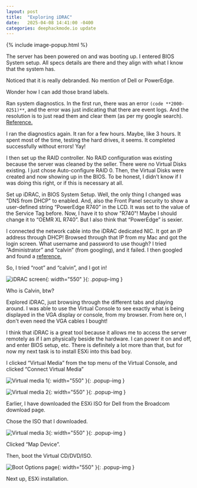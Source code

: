 ```yaml
---
layout: post
title:  "Exploring iDRAC"
date:   2025-04-08 14:41:00 -0400
categories: deephackmode.io update
---
```

{% include image-popup.html %}

The server has been powered on and was booting up.  I entered BIOS System setup.  All specs details are there and they align with what I know that the system has. 

Noticed that it is really debranded. No mention of Dell or PowerEdge.  

Wonder how I can add those brand labels. 

Ran system diagnostics.  In the first run, there was an error `(code **2000-0251)**`, and the error was just indicating that there are event logs.  And the resolution is to just read them and clear them (as per my google search).  [Reference.](https://www.dell.com/support/kbdoc/en-us/000139065/resolving-error-code-2000-0251-when-launching-the-epsa-diagnostics-on-dell-pc) 

I ran the diagnostics again.  It ran for a few hours.  Maybe, like 3 hours.  It spent most of the time, testing the hard drives, it seems.  It completed successfully without errors! Yay!

I then set up the RAID controller.  No RAID configuration was existing because the server was cleaned by the seller.  There were no Virtual Disks existing.  I just chose Auto-configure RAID 0.  Then, the Virtual Disks were created and now showing up in the BIOS.  To be honest, I didn’t know if I was doing this right, or if this is necessary at all.

Set up iDRAC, in BIOS System Setup.  Well, the only thing I changed was "DNS from DHCP" to enabled.  And, also the Front Panel security to show a user-defined string “PowerEdge R740” in the LCD. It was set to the value of the Service Tag before.  Now, I have it to show "R740"!  Maybe I should change it to “OEMR XL R740”.  But I also think that “PowerEdge” is sexier. 

I connected the network cable into the iDRAC dedicated NIC.  It got an IP address through DHCP!  Browsed through that IP from my Mac and got the login screen.  What username and password to use though?  I tried “Administrator” and “calvin” (from googling), and it failed.  I then googled and found a [reference.]( https://www.dell.com/support/kbdoc/en-us/000133536/dell-poweredge-what-is-the-default-username-and-password-for-idrac)

So, I tried “root” and “calvin”, and I got in!

![iDRAC screen](/assets/images/2025-04-08-exploring-idrac/idrac1.png "iDRAC screen"){: width="550" }{: .popup-img }

Who is Calvin, btw?

Explored iDRAC, just browsing through the different tabs and playing around. I was able to use the Virtual Console to see exactly what is being displayed in the VGA display or console, from my browser.  From here on, I don't even need the VGA cables I bought! 

I think that iDRAC is a great tool because it allows me to access the server remotely as if I am physically beside the hardware.  I can power it on and off, and enter BIOS setup, etc.  There is definitely a lot more than that, but for now my next task is to install ESXi into this bad boy.

I clicked “Virtual Media” from the top menu of the Virtual Console, and clicked “Connect Virtual Media”

![Virtual media 1](/assets/images/2025-04-08-exploring-idrac/virtual-media1.png "Virtual media 1"){: width="550" }{: .popup-img }

![Virtual media 2](/assets/images/2025-04-08-exploring-idrac/virtual-media2.png "Virtual media 2"){: width="550" }{: .popup-img }

Earlier, I have downloaded the ESXi ISO for Dell from the Broadcom download page.

Chose the ISO that I downloaded.

![Virtual media 3](/assets/images/2025-04-08-exploring-idrac/virtual-media3.png "Virtual media 3"){: width="550" }{: .popup-img }

Clicked “Map Device”.

Then, boot the Virtual CD/DVD/ISO.

![Boot Options page](/assets/images/2025-04-08-exploring-idrac/boot-options.png "Boot Options page"){: width="550" }{: .popup-img }

Next up, ESXi installation.